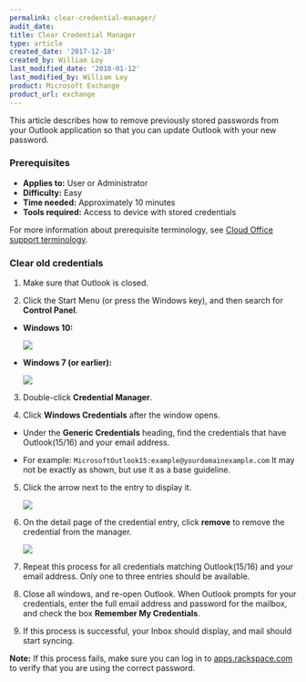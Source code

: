 ```yaml
---
permalink: clear-credential-manager/
audit_date:
title: Clear Credential Manager
type: article
created_date: '2017-12-18'
created_by: William Loy
last_modified_date: '2018-01-12'
last_modified_by: William Loy
product: Microsoft Exchange
product_url: exchange
---
```


This article describes how to remove previously stored passwords from your Outlook application so that you can update Outlook with your new password.


### Prerequisites

- **Applies to:** User or Administrator
- **Difficulty:** Easy
- **Time needed:** Approximately 10 minutes
- **Tools required:** Access to device with stored credentials

For more information about prerequisite terminology, see [Cloud Office support terminology](/how-to/cloud-office-support-terminology).

### Clear old credentials

1. Make sure that Outlook is closed.

2. Click the Start Menu (or press the Windows key), and then search for **Control Panel**.

  - **Windows 10:**

      <img src="{% asset_path exchange/clear-credential-manager/win10_start_menu.png %}"/>

  - **Windows 7 (or earlier):**

      <img src="{% asset_path exchange/clear-credential-manager/win7_start_menu.png %}"/>


3. Double-click **Credential Manager**.

4. Click **Windows Credentials** after the window opens.

  - Under the **Generic Credentials** heading, find the credentials that have Outlook(15/16) and your email address.

  - For example: ```MicrosoftOutlook15:example@yourdomainexample.com```
    It may not be exactly as shown, but use it as a base guideline.

5. Click the arrow next to the entry to display it.

    <img src="{% asset_path exchange/clear-credential-manager/CredentialManager.png %}"/>

6. On the detail page of the credential entry, click **remove** to remove the credential from the manager.

    <img src="{% asset_path exchange/clear-credential-manager/CredentialManagerDetail.png %}"/>

7. Repeat this process for all credentials matching Outlook(15/16) and your email address. Only one to three entries should be available.

8. Close all windows, and re-open Outlook. When Outlook prompts for your credentials, enter the full email address and password for the mailbox, and check the box **Remember My Credentials**.

9. If this process is successful, your Inbox should display, and mail should start syncing.

**Note:** If this process fails, make sure you can log in to [apps.rackspace.com](https://apps.rackspace.com/index.php) to verify that you are using the correct password.
